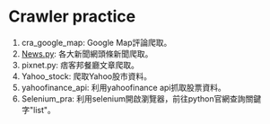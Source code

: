 # Crawler practice
1. cra_google_map: Google Map評論爬取。
2. [News.py](https://www.google.com.tw/?hl=zh_TW): 各大新聞網頭條新聞爬取。
3. pixnet.py: 痞客邦餐廳文章爬取。
4. Yahoo_stock: 爬取Yahoo股市資料。
5. yahoofinance_api: 利用yahoofinance api抓取股票資料。
6. Selenium_pra: 利用selenium開啟瀏覽器，前往python官網查詢關鍵字"list"。
